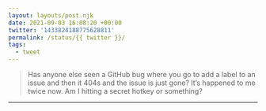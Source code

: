 ```yaml
---
layout: layouts/post.njk
date: 2021-09-03 16:08:20 +00:00
twitter: '1433824188775628811'
permalink: /status/{{ twitter }}/
tags: 
  - tweet
---
```


> Has anyone else seen a GitHub bug where you go to add a label to an issue and then it 404s and the issue is just gone? It’s happened to me twice now. Am I hitting a secret hotkey or something?

---
